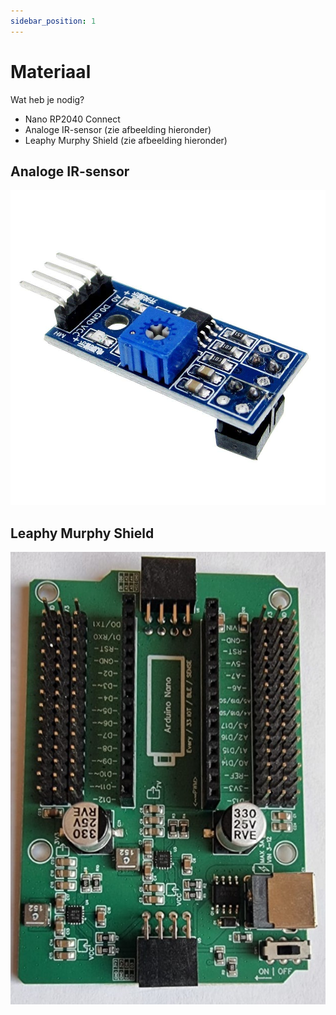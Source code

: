 ```yaml
---
sidebar_position: 1
---
```


# Materiaal

Wat heb je nodig?

- Nano RP2040 Connect
- Analoge IR-sensor (zie afbeelding hieronder)
- Leaphy Murphy Shield (zie afbeelding hieronder)


## Analoge IR-sensor
![analogIR-sensor](doc_irsensor.png)


## Leaphy Murphy Shield
![Leaphy Murphy shield](leaphy_murphy_shield.jpeg)